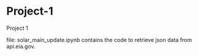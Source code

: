 # Project-1
Project 1

file: solar_main_update.ipynb contains the code to retrieve json data from api.eia.gov.
